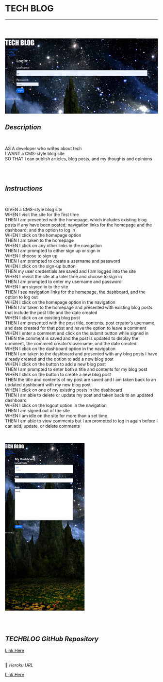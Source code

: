 # **TECH BLOG**
  


---

<br>
<br>



![Desktop Img](/public/assets/techblogdesktop.png) 

 







  


  

## *Description*  
<br>


AS A developer who writes about tech  
I WANT a CMS-style blog site  
SO THAT I can publish articles, blog posts, and my thoughts and opinions  



<br> 
<br>

## *Instructions*  
<br>

GIVEN a CMS-style blog site  
WHEN I visit the site for the first time  
THEN I am presented with the homepage, which includes existing blog posts if any have been posted; navigation links for the homepage   and the dashboard; and the option to log in  
WHEN I click on the homepage option  
THEN I am taken to the homepage  
WHEN I click on any other links in the navigation  
THEN I am prompted to either sign up or sign in  
WHEN I choose to sign up  
THEN I am prompted to create a username and password  
WHEN I click on the sign-up button  
THEN my user credentials are saved and I am logged into the site  
WHEN I revisit the site at a later time and choose to sign in  
THEN I am prompted to enter my username and password  
WHEN I am signed in to the site  
THEN I see navigation links for the homepage, the dashboard, and the option to log out  
WHEN I click on the homepage option in the navigation  
THEN I am taken to the homepage and presented with existing blog posts that include the post title and the date created  
WHEN I click on an existing blog post  
THEN I am presented with the post title, contents, post creator’s username, and date created for that post and have the option to leave   a comment  
WHEN I enter a comment and click on the submit button while signed in  
THEN the comment is saved and the post is updated to display the comment, the comment creator’s username, and the date created  
WHEN I click on the dashboard option in the navigation  
THEN I am taken to the dashboard and presented with any blog posts I have already created and the option to add a new blog post  
WHEN I click on the button to add a new blog post  
THEN I am prompted to enter both a title and contents for my blog post  
WHEN I click on the button to create a new blog post  
THEN the title and contents of my post are saved and I am taken back to an updated dashboard with my new blog post  
WHEN I click on one of my existing posts in the dashboard  
THEN I am able to delete or update my post and taken back to an updated dashboard  
WHEN I click on the logout option in the navigation  
THEN I am signed out of the site  
WHEN I am idle on the site for more than a set time  
THEN I am able to view comments but I am prompted to log in again before I can add, update, or delete comments   
<br>
<br>


![Desktop Img](/public/assets/mobiletechblog.png)

<br>
<br>

## *TECHBLOG GitHub Repository*  

[Link Here](https://github.com/JosieSavill/TechBlog)
<br>
<br>

🚀 *Heroku URL*

[Link Here](https://josiestechblog.herokuapp.com/)


    























